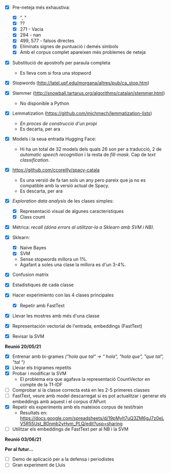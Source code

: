 - [x] Pre-neteja més exhaustiva:
    - [x] ", "
    - [x] ??
    - [x] 271 - Vacia
    - [x] 294 - nan
    - [x] 499, 577 - falsos directes
    - [x] Eliminats signes de puntuació i demés simbols
    - [x] Amb el corpus complet apareixen més problemes de neteja

- [X] Substitució de apostrofs per paraula completa
    - Es lleva com si fora una stopword
- [x] Stopwords (http://latel.upf.edu/morgana/altres/pub/ca_stop.htm)
- [x] Stemmer (http://snowball.tartarus.org/algorithms/catalan/stemmer.html)
    - No disponible a Python
- [X] Lemmatization (https://github.com/michmech/lemmatization-lists)
    - *En proces de construcció d'un propi*
    - Es decarta, per ara

- [x] Models i la seua entrada Hugging Face:
    - Hi ha un total de 32 models dels quals 26 son per a traducció, 2 de *automatic speech recognition* i la resta de *fill-mask*. Cap de *text classification*.

- [X] https://github.com/ccoreilly/spacy-catala
    - Es una versió de fa tan sols un any pero pareix que ja no es compatible amb la versió actual de Spacy.
    - Es descarta, per ara

- [x] *Exploration data analysis* de les clases simples:
    - [x] Representació visual de algunes caracteristiques
    - [x] Class count

- [x] Métrica: *recall* *(dóna errors al utilitzar-la a Sklearn amb SVM i NB)*.

- [x] Sklearn:
    - [x] Naive Bayes
    - [x] SVM
    - Sense stopwords millora un 1%.
    - Agafant a soles una clase la millora es d'un 3-4%.

- [x] Confusion matrix
- [X] Estadistiques de cada classe

- [X] Hacer experimiento con las 4 clases principales
    - [X] Repetir amb FastText
- [X] Llevar les mostres amb més d'una classe
- [X] Representación vectorial de l'entrada, embeddings (FastText)
- [X] Revisar la SVM

**Reunió 20/05/21**
- [x] Entrenar amb bi-grames *("hola que tal" -> " hola", "hola que", "que tal", "tal ")*
- [X] Llevar els trigrames repetits
- [x] Probar i modificar la SVM
    - El problema era que agafava la representació CountVector en compte de la Tf-IDF
- [ ] Comprobar si la classe correcta está en les 2-5 primeres classes
- [ ] FastText, veure amb model descarregat si es pot actualitzar i generar els embeddings amb aquest i el corpus d'APunt
- [x] Repetir els experiments amb els mateixos corpus de test/train
    - Resultats en: https://docs.google.com/spreadsheets/d/19pMylt7uQ3ZM6gJ7z0eLV5R55Ust_B0nmb2yHvm_PLQ/edit?usp=sharing
- [ ] Utilitzar els embeddings de FastText per al NB i la SVM

**Reunió 03/06/21**



**Per al futur...**
- [ ] Demo de aplicació per a la defensa i periodistes
- [ ] Gran experiment de Lluis